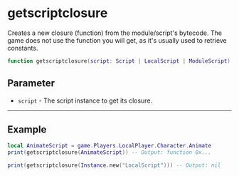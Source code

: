 # getscriptclosure

Creates a new closure (function) from the module/script's bytecode. The game does not use the function you will get, as it's usually used to retrieve constants.

```lua
function getscriptclosure(script: Script | LocalScript | ModuleScript): (...any) -> (...any) | nil
```

## Parameter

* `script` - The script instance to get its closure.

***

## Example

```lua
local AnimateScript = game.Players.LocalPlayer.Character.Animate
print(getscriptclosure(AnimateScript)) -- Output: function 0x...

print(getscriptclosure(Instance.new("LocalScript"))) -- Output: nil
```
